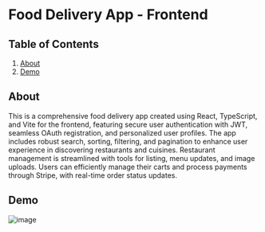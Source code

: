 # Food Delivery App - Frontend

## Table of Contents

<ol>
  <li><a href="#about">About</a></li>
  <li><a href="#demo">Demo</a></li>
</ol>

## About

This is a comprehensive food delivery app created using React, TypeScript, and Vite for the frontend, featuring secure user authentication with JWT, seamless OAuth registration, and personalized user profiles. The app includes robust search, sorting, filtering, and pagination to enhance user experience in discovering restaurants and cuisines. Restaurant management is streamlined with tools for listing, menu updates, and image uploads. Users can efficiently manage their carts and process payments through Stripe, with real-time order status updates.

## Demo

![image](https://github.com/yiufakinex/food-delivery-app-frontend)

<br>
